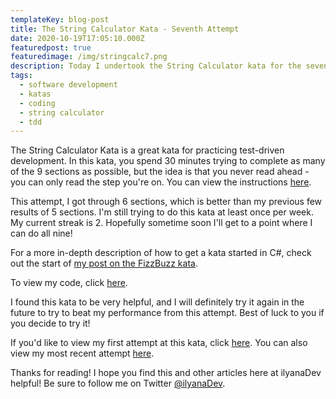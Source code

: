 ```yaml
---
templateKey: blog-post
title: The String Calculator Kata - Seventh Attempt
date: 2020-10-19T17:05:10.000Z
featuredpost: true
featuredimage: /img/stringcalc7.png
description: Today I undertook the String Calculator kata for the seventh time. I got through six (almost 7) of nine sections in the 30 minutes provided.
tags:
  - software development
  - katas
  - coding
  - string calculator
  - tdd
---
```


The String Calculator Kata is a great kata for practicing test-driven development. In this kata, you spend 30 minutes trying to complete as many of the 9 sections as possible, but the idea is that you never read ahead - you can only read the step you're on. You can view the instructions [here](https://github.com/ardalis/kata-catalog/blob/master/katas/String%20Calculator.md).

This attempt, I got through 6 sections, which is better than my previous few results of 5 sections. I'm still trying to do this kata at least once per week. My current streak is 2. Hopefully sometime soon I'll get to a point where I can do all nine!

For a more in-depth description of how to get a kata started in C#, check out the start of [my post on the FizzBuzz kata](https://ilyana.dev/blog/2020-06-22-fizzbuzz-kata-PPP/).

To view my code, click [here](https://github.com/ilyanaDev/KataPractice/tree/master/StringCalculator/2020-10-19).

I found this kata to be very helpful, and I will definitely try it again in the future to try to beat my performance from this attempt. Best of luck to you if you decide to try it!

If you'd like to view my first attempt at this kata, click [here](https://ilyana.dev/blog/2020-06-22-string-calculator-kata-firsttry/). You can also view my most recent attempt [here](https://github.com/ilyanaDev/KataPractice/tree/master/StringCalculator/2020-10-13).

Thanks for reading! I hope you find this and other articles here at ilyanaDev helpful! Be sure to follow me on Twitter [@ilyanaDev](https://twitter.com/ilyanaDev).
